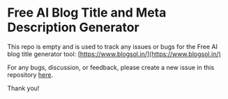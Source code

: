 # Free AI Blog Title and Meta Description Generator
This repo is empty and is used to track any issues or bugs for the Free AI blog title generator tool: [https://www.blogsol.in/](https://www.blogsol.in/)

For any bugs, discussion, or feedback, please create a new issue in this repository [here](https://github.com/mansi-manhas/free-ai-blog-title-and-meta-description-generator/issues).

Thank you! 

